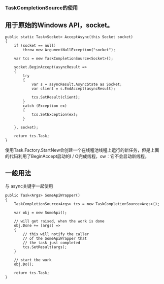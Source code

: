 ### TaskCompletionSource<T>的使用


## 用于原始的Windows API，socket。


~~~
public static Task<Socket> AcceptAsync(this Socket socket)
{
    if (socket == null)
        throw new ArgumentNullException("socket");

    var tcs = new TaskCompletionSource<Socket>();

    socket.BeginAccept(asyncResult =>
    {
        try
        {
            var s = asyncResult.AsyncState as Socket;
            var client = s.EndAccept(asyncResult);

            tcs.SetResult(client);
        }
        catch (Exception ex)
        {
            tcs.SetException(ex);
        }

    }, socket);

    return tcs.Task;
}
~~~

使用Task.Factory.StartNew会创建一个在线程池线程上运行的新任务，但是上面的代码利用了BeginAccept启动的I / O完成线程，ow：它不会启动新线程。

## 一般用法

与 async关键字一起使用

~~~
public Task<Args> SomeApiWrapper()
{
    TaskCompletionSource<Args> tcs = new TaskCompletionSource<Args>(); 

    var obj = new SomeApi();

    // will get raised, when the work is done
    obj.Done += (args) => 
    {
        // this will notify the caller 
        // of the SomeApiWrapper that 
        // the task just completed
        tcs.SetResult(args);
    }

    // start the work
    obj.Do();

    return tcs.Task;
}
~~~
